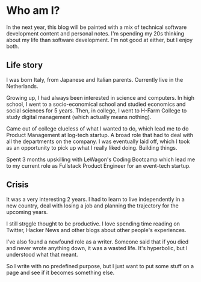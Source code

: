 <!-- ---
draft: False
date: 2024-01-01
slug: whoami
categories:
  - Personal
authors:
  - jxnl
--- -->

# Who am I?

In the next year, this blog will be painted with a mix of technical software development content and personal notes. I'm spending my 20s thinking about my life than software development. I'm not good at either, but I enjoy both.

## Life story

I was born Italy, from Japanese and Italian parents. Currently live in the Netherlands.

<!-- more -->

Growing up, I had always been interested in science and computers. In high school, I went to a socio-economical school and studied economics and social sciences for 5 years. Then, in college, I went to H-Farm College to study digital management (which actually means nothing).

Came out of college clueless of what I wanted to do, which lead me to do Product Management at log-tech startup. A broad role that had to deal with all the departments on the company.
I was eventually laid off, which I took as an opportunity to pick up what I really liked doing. Building things.

Spent 3 months upskilling with LeWagon's Coding Bootcamp which lead me to my current role as Fullstack Product Engineer for an event-tech startup.

<!-- ## Ouch

Near the end of 2020, I was diagnosed with RSI and had to take a break from work. I spent the next 6 months recovering and learning to live with the pain. I had likely worked too much and too hard, and my body was telling me to slow down. I'm still recovering, but I'm doing much better now. -->

## Crisis

It was a very interesting 2 years.
I had to learn to live independently in a new country, deal with losing a job and planning the trajectory for the upcoming years.

I still strggle thought to be productive. I love spending time reading on Twitter, Hacker News and other blogs about other people's experiences.

I've also found a newfound role as a writer. Someone said that if you died and never wrote anything down, it was a wasted life. It's hyperbolic, but I understood what that meant.

So I write with no predefined purpose, but I just want to put some stuff on a page and see if it becomes something else.
